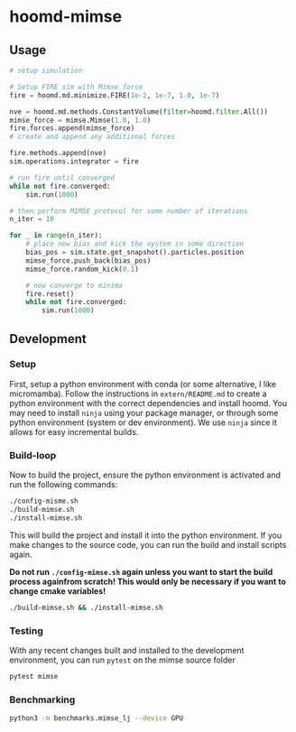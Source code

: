# hoomd-mimse

## Usage

``` python
# setup simulation

# Setup FIRE sim with Mimse force
fire = hoomd.md.minimize.FIRE(1e-2, 1e-7, 1.0, 1e-7)

nve = hoomd.md.methods.ConstantVolume(filter=hoomd.filter.All())
mimse_force = mimse.Mimse(1.0, 1.0)
fire.forces.append(mimse_force)
# create and append any additional forces 

fire.methods.append(nve)
sim.operations.integrator = fire

# run fire until converged
while not fire.converged:
    sim.run(1000)

# then perform MIMSE protocol for some number of iterations
n_iter = 10

for _ in range(n_iter):
    # place new bias and kick the system in some direction
    bias_pos = sim.state.get_snapshot().particles.position
    mimse_force.push_back(bias_pos)
    mimse_force.random_kick(0.1)

    # now converge to minima
    fire.reset()
    while not fire.converged:
        sim.run(1000)
```

## Development

### Setup

First, setup a python environment with conda (or some alternative, I like micromamba). Follow the instructions in `extern/README.md` to create a python environment with the correct dependencies and install hoomd. You may need to install `ninja` using your package manager, or through some python environment (system or dev environment). We use `ninja` since it allows for easy incremental builds.

### Build-loop

Now to build the project, ensure the python environment is activated and run the following commands:

``` bash
./config-misme.sh
./build-mimse.sh
./install-mimse.sh
```

This will build the project and install it into the python environment. If you make changes to the source code, you can run the build and install scripts again.

**Do not run `./config-mimse.sh` again unless you want to start the build process againfrom scratch! This would only be necessary if you want to change cmake variables!**

``` bash
./build-mimse.sh && ./install-mimse.sh
```

### Testing

With any recent changes built and installed to the development environment, you can run `pytest` on the mimse source folder

``` bash
pytest mimse
```

### Benchmarking

``` bash
python3 -m benchmarks.mimse_lj --device GPU
```